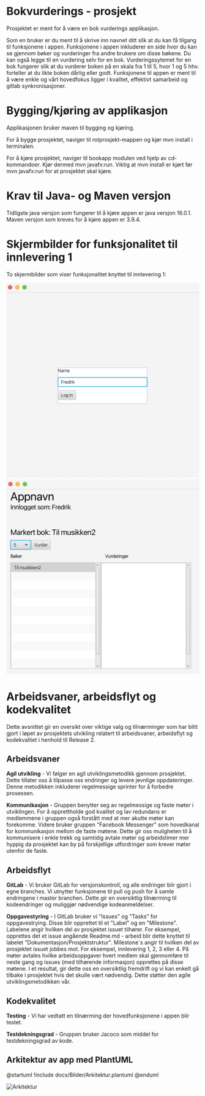 # Bokvurderings - prosjekt
 
Prosjektet er ment for å være en bok vurderings applikasjon. 

Som en bruker er du ment til å skrive inn navnet ditt slik at du kan få tilgang til funksjonene i appen. Funksjonene i appen inkluderer en side hvor du kan se gjennom bøker og vurderinger fra andre brukere om disse bøkene. Du kan også legge til en vurdering selv for en bok. Vurderingssytemet for en bok fungerer slik at du vurderer boken på en skala fra 1 til 5, hvor 1 og 5 hhv. forteller at du likte boken dårlig eller godt. Funksjonene til appen er ment til å være enkle og vårt hovedfokus ligger i kvalitet, effektivt samarbeid og gitlab synkronisasjoner. 

# Bygging/kjøring av applikasjon

Applikasjonen bruker maven til bygging og kjøring. 

For å bygge prosjektet, naviger til rotprosjekt-mappen og kjør mvn install i terminalen. 

For å kjøre prosjektet, naviger til bookapp modulen ved hjelp av cd-kommandoer. Kjør dermed mvn javafx:run. Viktig at mvn install er kjørt før mvn javafx:run for at prosjektet skal kjøre. 

# Krav til Java- og Maven versjon

Tidligste java versjon som fungerer til å kjøre appen er java versjon 16.0.1.
Maven versjon som kreves for å kjøre appen er 3.9.4.

# Skjermbilder for funksjonalitet til innlevering 1

To skjermbilder som viser funksjonalitet knyttet til innlevering 1:

![Viser innloggingsside](/docs/Bilder/Innlogging.png)
![Viser hovedside](/docs/Bilder/Hovedside.png)

# Arbeidsvaner, arbeidsflyt og kodekvalitet

Dette avsnittet gir en oversikt over viktige valg og tilnærminger som har blitt gjort i løpet av prosjektets utvikling relatert til arbeidsvaner, arbeidsflyt og kodekvalitet i henhold til Release 2. 

## Arbeidsvaner

__Agil utvikling__ - Vi følger en agil utviklingsmetodikk gjennom prosjektet. Dette tillater oss å tilpasse oss endringer og levere jevnlige oppdateringer. Denne metodikken inkluderer regelmessige sprinter for å forbedre prosessen. 


__Kommunikasjon__ - Gruppen benytter seg av regelmessige og faste møter i utviklingen. For å opprettholde god kvalitet og lav redundans er medlemmene i gruppen også forstått med at mer akutte møter kan forekomme. Videre bruker gruppen "Facebook Messenger" som hovedkanal for kommunikasjon mellom de faste møtene. Dette gir oss muligheten til å kommunisere i enkle trekk og samtidig avtale møter og arbeidstimer mer hyppig da prosjektet kan by på forskjellige utfordringer som krever møter utenfor de faste. 

## Arbeidsflyt

__GitLab__ - Vi bruker GitLab for versjonskontroll, og alle endringer blir gjort i egne branches. Vi utnytter funksjonene til pull og push for å samle endringene i master branchen. Dette gir en oversiktlig tilnærming til kodeendringer og muliggjør nødvendige kodeanmeldelser. 

__Oppgavestyring__ - I GitLab bruker vi "Issues" og "Tasks" for oppgavestrying. Disse blir opprettet til et "Label" og en "Milestone". Labelene angir hvilken del av prosjektet issuet tilhører. For eksempel, opprettes det et issue angående Readme.md - arbeid blir dette knyttet til labelet "Dokumentasjon/Prosjektstruktur". Milestone´s angir til hvilken del av prosjektet issuet jobbes mot. For eksempel, innlevering 1, 2, 3 eller 4. På møter avtales hvilke arbeidsoppgaver hvert medlem skal gjennomføre til neste gang og issues (med tilhørende informasjon) opprettes på disse møtene. I et resultat, gir dette oss en oversiktlig fremdrift og vi kan enkelt gå tilbake i prosjektet hvis det skulle vært nødvendig. Dette støtter den agile utviklingsmetodikken vår. 

## Kodekvalitet

__Testing__ - Vi har vedtatt en tilnærming der hovedfunksjonene i appen blir testet. 

__Testdekningsgrad__ - Gruppen bruker Jacoco som middel for testdekningsgrad av kode.

## Arkitektur av app med PlantUML

@startuml
!include docs/Bilder/Arkitektur.plantuml
@enduml

![Arkitektur](/docs/Bilder/Arkitektur.plantuml)

















